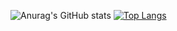 <!--
**sonjiwoo031105/sonjiwoo031105** is a ✨ _special_ ✨ repository because its `README.md` (this file) appears on your GitHub profile.

Here are some ideas to get you started:

- 🔭 I’m currently working on ...
- 🌱 I’m currently learning ...
- 👯 I’m looking to collaborate on ...
- 🤔 I’m looking for help with ...
- 💬 Ask me about ...
- 📫 How to reach me: ...
- 😄 Pronouns: ...
- ⚡ Fun fact: ...
-->

![Anurag's GitHub stats](https://github-readme-stats.vercel.app/api?username=sonjiwoo031105&show_icons=true&disable_animations=true&theme=graywhite&rank_icon=github)
[![Top Langs](https://github-readme-stats.vercel.app/api/top-langs/?username=sonjiwoo031105&layout=compact&hide=C%23,C)](https://github.com/anuraghazra/github-readme-stats)


